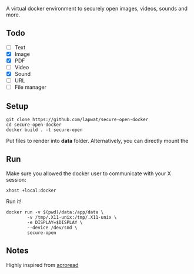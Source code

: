 A virtual docker environment to securely open images, videos, sounds and more.

## Todo

- [ ] Text
- [x] Image
- [x] PDF
- [ ] Video
- [x] Sound
- [ ] URL
- [ ] File manager

## Setup

```
git clone https://github.com/lapwat/secure-open-docker
cd secure-open-docker
docker build . -t secure-open
```

Put files to render into **data** folder.
Alternatively, you can directly mount the

## Run

Make sure you allowed the docker user to communicate with your X session:
```
xhost +local:docker
```

Run it!

```
docker run -v $(pwd)/data:/app/data \
        -v /tmp/.X11-unix:/tmp/.X11-unix \
        -e DISPLAY=$DISPLAY \
        --device /dev/snd \
        secure-open
```

## Notes

Highly inspired from [acroread](https://github.com/chrisdaish/docker-acroread)